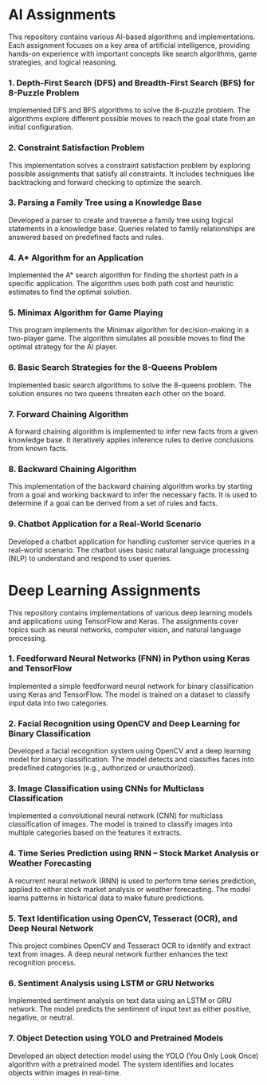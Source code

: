 
# AI Assignments

This repository contains various AI-based algorithms and implementations. Each assignment focuses on a key area of artificial intelligence, providing hands-on experience with important concepts like search algorithms, game strategies, and logical reasoning.

### 1. Depth-First Search (DFS) and Breadth-First Search (BFS) for 8-Puzzle Problem
Implemented DFS and BFS algorithms to solve the 8-puzzle problem. The algorithms explore different possible moves to reach the goal state from an initial configuration.

### 2. Constraint Satisfaction Problem
This implementation solves a constraint satisfaction problem by exploring possible assignments that satisfy all constraints. It includes techniques like backtracking and forward checking to optimize the search.

### 3. Parsing a Family Tree using a Knowledge Base
Developed a parser to create and traverse a family tree using logical statements in a knowledge base. Queries related to family relationships are answered based on predefined facts and rules.

### 4. A* Algorithm for an Application
Implemented the A* search algorithm for finding the shortest path in a specific application. The algorithm uses both path cost and heuristic estimates to find the optimal solution.

### 5. Minimax Algorithm for Game Playing
This program implements the Minimax algorithm for decision-making in a two-player game. The algorithm simulates all possible moves to find the optimal strategy for the AI player.

### 6. Basic Search Strategies for the 8-Queens Problem
Implemented basic search algorithms to solve the 8-queens problem. The solution ensures no two queens threaten each other on the board.

### 7. Forward Chaining Algorithm
A forward chaining algorithm is implemented to infer new facts from a given knowledge base. It iteratively applies inference rules to derive conclusions from known facts.

### 8. Backward Chaining Algorithm
This implementation of the backward chaining algorithm works by starting from a goal and working backward to infer the necessary facts. It is used to determine if a goal can be derived from a set of rules and facts.

### 9. Chatbot Application for a Real-World Scenario
Developed a chatbot application for handling customer service queries in a real-world scenario. The chatbot uses basic natural language processing (NLP) to understand and respond to user queries.





# Deep Learning Assignments

This repository contains implementations of various deep learning models and applications using TensorFlow and Keras. The assignments cover topics such as neural networks, computer vision, and natural language processing.

### 1. Feedforward Neural Networks (FNN) in Python using Keras and TensorFlow
Implemented a simple feedforward neural network for binary classification using Keras and TensorFlow. The model is trained on a dataset to classify input data into two categories.

### 2. Facial Recognition using OpenCV and Deep Learning for Binary Classification
Developed a facial recognition system using OpenCV and a deep learning model for binary classification. The model detects and classifies faces into predefined categories (e.g., authorized or unauthorized).

### 3. Image Classification using CNNs for Multiclass Classification
Implemented a convolutional neural network (CNN) for multiclass classification of images. The model is trained to classify images into multiple categories based on the features it extracts.

### 4. Time Series Prediction using RNN – Stock Market Analysis or Weather Forecasting
A recurrent neural network (RNN) is used to perform time series prediction, applied to either stock market analysis or weather forecasting. The model learns patterns in historical data to make future predictions.

### 5. Text Identification using OpenCV, Tesseract (OCR), and Deep Neural Network
This project combines OpenCV and Tesseract OCR to identify and extract text from images. A deep neural network further enhances the text recognition process.

### 6. Sentiment Analysis using LSTM or GRU Networks
Implemented sentiment analysis on text data using an LSTM or GRU network. The model predicts the sentiment of input text as either positive, negative, or neutral.

### 7. Object Detection using YOLO and Pretrained Models
Developed an object detection model using the YOLO (You Only Look Once) algorithm with a pretrained model. The system identifies and locates objects within images in real-time.
